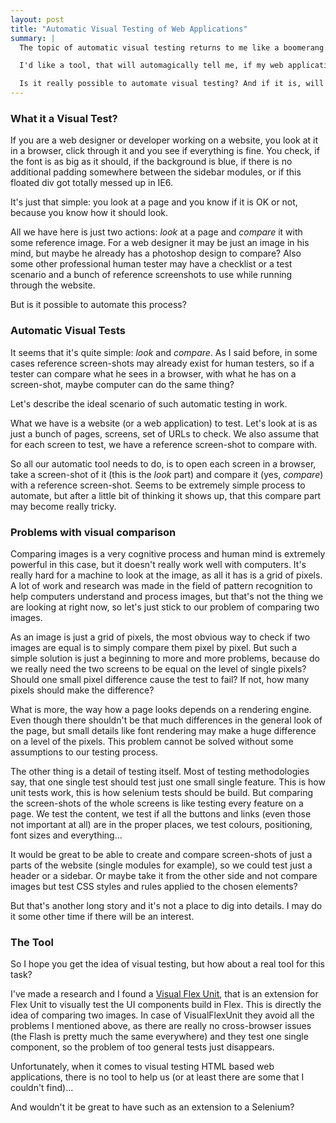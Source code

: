 ```yaml
---
layout: post
title: "Automatic Visual Testing of Web Applications"
summary: |
  The topic of automatic visual testing returns to me like a boomerang. There are a lot of tools for automatic testing of the back-end (unit tests, integration tests, etc...) in every programming language you can possibly imagine. They even have the whole methodology of Test Driven Development. For testing the front-end we have [Selenium](http://selenium.openqa.org/) or  Ruby based [Watir](http://wtr.rubyforge.org/), but still all they test is the functionality of the web application or a website, and not the visual look of it.

  I'd like a tool, that will automagically tell me, if my web application still looks how it was intended to look. I need to know if my CSS refactoring didn't break the whole thing somewhere on a page I don't even look at, when I'm manually clicking.

  Is it really possible to automate visual testing? And if it is, will it be useful?
---
```


### What it a Visual Test?

If you are a web designer or developer working on a website, you look at it in a browser, click through it and you see if everything is fine. You check, if the font is as big as it should, if the background is blue, if there is no additional padding somewhere between the sidebar modules, or if this floated div got totally messed up in IE6.

It's just that simple: you look at a page and you know if it is OK or not, because you know how it should look.

All we have here is just two actions: *look* at a page and *compare* it with some reference image. For a web designer it may be just an image in his mind, but maybe he already has a photoshop design to compare? Also some other professional human tester may have a checklist or a test scenario and a bunch of reference screenshots to use while running through the website.

But is it possible to automate this process?


### Automatic Visual Tests

It seems that it's quite simple: *look* and *compare*. As I said before, in some cases reference screen-shots may already exist for human testers, so if a tester can compare what he sees in a browser, with what he has on a screen-shot, maybe computer can do the same thing?

Let's describe the ideal scenario of such automatic testing in work.

What we have is a website (or a web application) to test. Let's look at is as just a bunch of pages, screens, set of URLs to check. We also assume that for each screen to test, we have a reference screen-shot to compare with.

So all our automatic tool needs to do, is to open each screen in a browser, take a screen-shot of it (this is the *look* part) and compare it (yes, *compare*) with a reference screen-shot. Seems to be extremely simple process to automate, but after a little bit of thinking it shows up, that this compare part may become really tricky.


### Problems with visual comparison

Comparing images is a very cognitive process and human mind is extremely powerful in this case, but it doesn't really work well with computers. It's really hard for a machine to look at the image, as all it has is a grid of pixels. A lot of work and research was made in the field of pattern recognition to help computers understand and process images, but that's not the thing we are looking at right now, so let's just stick to our problem of comparing two images.

As an image is just a grid of pixels, the most obvious way to check if two images are equal is to simply compare them pixel by pixel. But such a simple solution is just a beginning to more and more problems, because do we really need the two screens to be equal on the level of single pixels? Should one small pixel difference cause the test to fail? If not, how many pixels should make the difference?

What is more, the way how a page looks depends on a rendering engine. Even though there shouldn't be that much differences in the general look of the page, but small details like font rendering may make a huge difference on a level of the pixels. This problem cannot be solved without some assumptions to our testing process.

The other thing is a detail of testing itself. Most of testing methodologies say, that one single test should test just one small single feature. This is how unit tests work, this is how selenium tests should be build. But comparing the screen-shots of the whole screens is like testing every feature on a page. We test the content, we test if all the buttons and links (even those not important at all) are in the proper places, we test colours, positioning, font sizes and everything...

It would be great to be able to create and compare screen-shots of just a parts of the website (single modules for example), so we could test just a header or a sidebar. Or maybe take it from the other side and not compare images but test CSS styles and rules applied to the chosen elements?

But that's another long story and it's not a place to dig into details. I may do it some other time if there will be an interest.


### The Tool

So I hope you get the idea of visual testing, but how about a real tool for this task?

I've made a research and I found a [Visual Flex Unit](http://code.google.com/p/visualflexunit/wiki/VisualFlexUnit), that is an extension for Flex Unit to visually test the UI components build in Flex. This is directly the idea of comparing two images. In case of VisualFlexUnit they avoid all the problems I mentioned above, as there are really no cross-browser issues (the Flash is pretty much the same everywhere) and they test one single component, so the problem of too general tests just disappears.

Unfortunately, when it comes to visual testing HTML based web applications, there is no tool to help us (or at least there are some that I couldn't find)...

And wouldn't it be great to have such as an extension to a Selenium?

